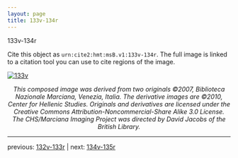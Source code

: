 ```yaml
---
layout: page
title: 133v-134r
---
```


133v-134r

Cite this object as `urn:cite2:hmt:msB.v1:133v-134r`. The full image is linked to a citation tool you can use to cite regions of the image.

[![133v](http://www.homermultitext.org/iipsrv?IIIF=/project/homer/pyramidal/deepzoom/hmt/vbbifolio/v1/vb_133v_134r.tif/full/800,/0/default.jpg)](http://www.homermultitext.org/ict2/?urn=urn:cite2:hmt:vbbifolio.v1:vb_133v_134r) 

<p style="text-align: center; font-style: italic;">This composed image was derived from two originals ©2007, Biblioteca Nazionale Marciana, Venezia, Italia. The derivative images are ©2010, Center for Hellenic Studies. Originals and derivatives are licensed under the Creative Commons Attribution-Noncommercial-Share Alike 3.0 License. The CHS/Marciana Imaging Project was directed by David Jacobs of the British Library.</p>

---

previous: [132v-133r](../132v-133r/) | next: [134v-135r](../134v-135r/)